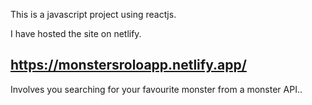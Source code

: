 This is a javascript project using reactjs.

I have hosted the site on netlify.
## https://monstersroloapp.netlify.app/


Involves you searching for your favourite monster from a monster API..
